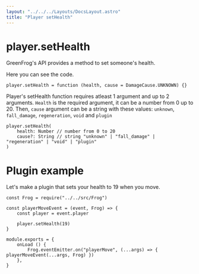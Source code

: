 ```yaml
---
layout: "../../../Layouts/DocsLayout.astro"
title: "Player setHealth"
---
```


# player.setHealth

GreenFrog's API provides a method to set someone's health.

Here you can see the code.

```
player.setHealth = function (health, cause = DamageCause.UNKNOWN) {}
```

Player's setHealth function requires atleast 1 argument and up to 2 arguments. `Health` is the required argument, it can be a number from 0 up to 20. Then, `cause` argument can be a string with these values: `unknown`, `fall_damage`, `regeneration`, `void` and `plugin`
```
player.setHealth(
    health: Number // number from 0 to 20
    cause?: String // string "unknown" | "fall_damage" | "regeneration" | "void" | "plugin"
)
```

# Plugin example
Let's make a plugin that sets your health to 19 when you move.

```
const Frog = require("../../src/Frog")

const playerMoveEvent = (event, Frog) => {
    const player = event.player
    
    player.setHealth(19)
}

module.exports = {
    onLoad () {
        Frog.eventEmitter.on("playerMove", (...args) => { playerMoveEvent(...args, Frog) })
    },
}
```